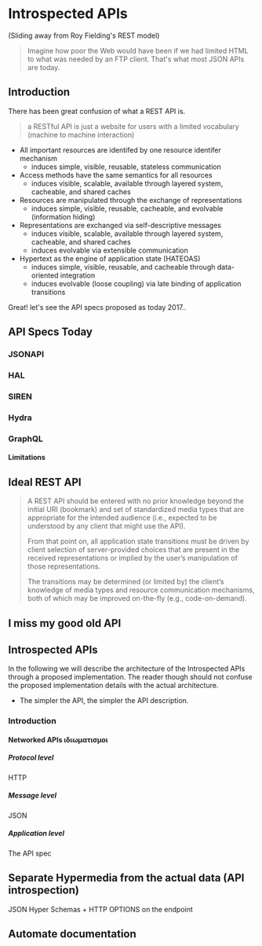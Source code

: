 # Introspected APIs
(Sliding away from Roy Fielding's REST model)

> Imagine how poor the Web would have been if we had limited HTML to what was
> needed by an FTP client. That's what most JSON APIs are today.

## Introduction
There has been great confusion of what a REST API is.

> a RESTful API is just a website for users with a limited vocabulary (machine to machine interaction)


* All important resources are identifed by one resource identifer mechanism
  * induces simple, visible, reusable, stateless communication
* Access methods have the same semantics for all resources
  * induces visible, scalable, available through layered system, cacheable, and shared caches
* Resources are manipulated through the exchange of representations
  * induces simple, visible, reusable, cacheable, and evolvable (information hiding)
* Representations are exchanged via self-descriptive messages
  * induces visible, scalable, available through layered system, cacheable, and shared caches
  * induces evolvable via extensible communication
* Hypertext as the engine of application state (HATEOAS)
  * induces simple, visible, reusable, and cacheable through data-oriented integration
  * induces evolvable (loose coupling) via late binding of application transitions

Great! let's see the API specs proposed as today 2017..

## API Specs Today

### JSONAPI

### HAL

### SIREN

### Hydra

### GraphQL

#### Limitations

## Ideal REST API
> A REST API should be entered with no prior knowledge beyond the initial URI (bookmark)
> and set of standardized media types that are appropriate for the intended audience
> (i.e., expected to be understood by any client that might use the API).
>
> From that point on, all application state transitions must be driven by client
> selection of server-provided choices that are present in the received representations
> or implied by the user’s manipulation of those representations.
>
> The transitions may be determined (or limited by) the client’s knowledge of media
> types and resource communication mechanisms, both of which may be improved
> on-the-fly (e.g., code-on-demand).


## I miss my good old API


## Introspected APIs
In the following we will describe the architecture of the Introspected APIs through
a proposed implementation.
The reader though should not confuse the proposed implementation details with the actual
architecture.

* The simpler the API, the simpler the API description.

### Introduction 
#### Networked APIs ιδιωματισμοι
##### Protocol level
HTTP

##### Message level
JSON

##### Application level
The API spec



## Separate Hypermedia from the actual data (API introspection)
JSON Hyper Schemas + HTTP OPTIONS on the endpoint

## Automate documentation


